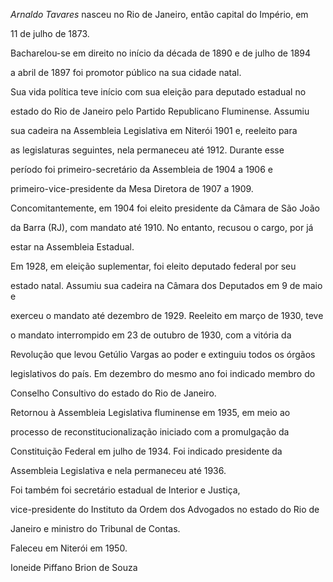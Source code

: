 

*Arnaldo Tavares* nasceu no Rio de Janeiro, então capital do Império, em

11 de julho de 1873.



Bacharelou-se em direito no início da década de 1890 e de julho de 1894

a abril de 1897 foi promotor público na sua cidade natal.



Sua vida política teve início com sua eleição para deputado estadual no

estado do Rio de Janeiro pelo Partido Republicano Fluminense. Assumiu

sua cadeira na Assembleia Legislativa em Niterói 1901 e, reeleito para

as legislaturas seguintes, nela permaneceu até 1912. Durante esse

período foi primeiro-secretário da Assembleia de 1904 a 1906 e

primeiro-vice-presidente da Mesa Diretora de 1907 a 1909.

Concomitantemente, em 1904 foi eleito presidente da Câmara de São João

da Barra (RJ), com mandato até 1910. No entanto, recusou o cargo, por já

estar na Assembleia Estadual.



Em 1928, em eleição suplementar, foi eleito deputado federal por seu

estado natal. Assumiu sua cadeira na Câmara dos Deputados em 9 de maio e

exerceu o mandato até dezembro de 1929. Reeleito em março de 1930, teve

o mandato interrompido em 23 de outubro de 1930, com a vitória da

Revolução que levou Getúlio Vargas ao poder e extinguiu todos os órgãos

legislativos do país. Em dezembro do mesmo ano foi indicado membro do

Conselho Consultivo do estado do Rio de Janeiro.



Retornou à Assembleia Legislativa fluminense em 1935, em meio ao

processo de reconstitucionalização iniciado com a promulgação da

Constituição Federal em julho de 1934. Foi indicado presidente da

Assembleia Legislativa e nela permaneceu até 1936.



Foi também foi secretário estadual de Interior e Justiça,

vice-presidente do Instituto da Ordem dos Advogados no estado do Rio de

Janeiro e ministro do Tribunal de Contas.



Faleceu em Niterói em 1950.



Ioneide Piffano Brion de Souza



